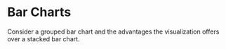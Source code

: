 # Bar Charts

Consider a grouped bar chart and the advantages the visualization offers over a stacked bar chart.

